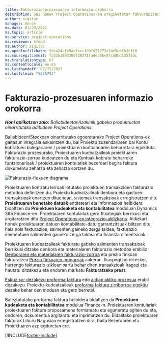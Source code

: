 ```yaml
---
title: Fakturazio-prozesuaren informazio orokorra
description: Gai honek Project Operations-en eragiketetan fakturazioari buruzko ikuspegi orokorra eskaintzen du baliabideetan/stockean oinarritutako egoeren Project Operations-en.
author: sigitac
manager: Annbe
ms.date: 01/29/2021
ms.topic: article
ms.service: project-operations
ms.reviewer: kfend
ms.author: sigitac
ms.openlocfilehash: 9dc424cf69abfccc10bf551272a14e5cefb3dff0
ms.sourcegitcommit: fa32b1893286f20271fa4ec4be8fc68bd135f53c
ms.translationtype: HT
ms.contentlocale: eu-ES
ms.lasthandoff: 02/15/2021
ms.locfileid: "5275792"
---
```

# <a name="invoicing-process-overview"></a>Fakturazio-prozesuaren informazio orokorra

_**Honi aplikatzen zaio:** Baliabideetan/Izakinik gabeko produktuetan oinarritutako adibideen Project Operations_

Baliabideen/Stockean oinarritutako egoeretarako Project Operations-ek gaitasun integrala eskaintzen du, bai Proiektu zuzendariaren bai Kontu kobratuen bulegariaren / proiektuaren kontulariaren beharretara egokituta. Fakturazio prozesurako, Proiektuaren kudeatzaileak proiektuaren fakturazio-zorroa kudeatzen du eta Kontuak kobratu beharreko funtzionarioak / proiektuaren kontulariak bezeroari begira faktura dokumentu zehatza eta zehatza sortzen du.

![Fakturazio-fluxuen diagrama](./media/invoicing-flow.png)

Proiektuaren kontratu lerroak lotutako proiektuen transakzioen fakturazio metodoa definitzen du. Proiektu kudeatzaileak denbora eta gastuen transakzioak onartzen dituenean, sistemak transakzioak erregistratzen ditu **Proiektuaren benetako datuak** entitateari eta informazioa helbidera bidaltzen du **Proiektuen kudeaketa eta kontabilitatea** moduluan Dynamics 365 Finance-en. Proiektuaren kontulariak gero fitxategiak berrikusi eta argitaratzen ditu [Project Operations-en integrazio-aldizkaria](../project-accounting/project-operations-integration-journal.md). Aldizkari honek proiektuaren datuen kontabilitate-datu garrantzitsuak biltzen ditu, hala nola fakturazioa, salmenten gaineko zerga taldea, fakturazio elementuen salmenten gaineko zerga taldea eta finantza dimentsioak.

Proiektuaren kudeatzaileak fakturatu gabeko salmenten transakzioak berrikusi ditzake denbora eta materialaren fakturazio metodoa erabiliz [Denboraren eta materialaren fakturazio-zorroa](../proforma-invoicing/manage-billing-backlog.md#time-and-material-billing-backlog) eta prezio finkoan fakturatzea [Prezio finkoaren mugarriak](../proforma-invoicing/manage-billing-backlog.md#fixed-price-milestones) aukeran. Ikuspegi horiei esker, hurrengo fakturazio-zikloan sartu behar diren transakzioak iragazi eta hautatu ditzakezu eta ondoren markatu **Fakturatzeko prest**.

[Eskuz sor dezakezu proforma faktura](../proforma-invoicing/create-manual-proforma-invoice.md) edo [aldian aldiko prozesua](../proforma-invoicing/configure-automated-invoice-creation.md) erabil dezakezu. Proiektu-kudeatzaileak [proforma faktura zirriborroa egokitu](../proforma-invoicing/manage-proforma-invoice.md) dezake behar den moduan eta gero berretsi.

Baieztatutako proforma faktura helbidera bidaltzen da **Proiektuen kudeaketa eta kontabilitatea** modulua Finance-n. Proiektuaren kontulariak proiektuaren faktura proposamena formateatu eta eguneratu egiten du eta, ondoren, dokumentua argitaratu eta inprimatzen du. Bidalitako proiektuaren fakturak Liburu Nagusian erregistratzen dira, baita Bezeroaren eta Proiektuaren azpiegituretan ere.


[!INCLUDE[footer-include](../includes/footer-banner.md)]